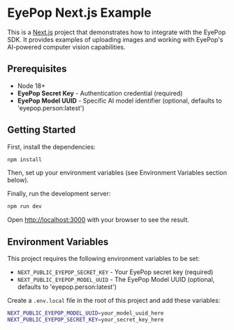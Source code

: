# EyePop Next.js Example

This is a [Next.js](https://nextjs.org) project that demonstrates how to integrate with the EyePop SDK. It provides examples of uploading images and working with EyePop's AI-powered computer vision capabilities.


## Prerequisites

- Node 18+
- **EyePop Secret Key** - Authentication credential (required)
- **EyePop Model UUID** - Specific AI model identifier (optional, defaults to 'eyepop.person:latest')

## Getting Started

First, install the dependencies:

```bash
npm install
```

Then, set up your environment variables (see Environment Variables section below).

Finally, run the development server:

```bash
npm run dev
```

Open [http://localhost:3000](http://localhost:3000) with your browser to see the result.

## Environment Variables

This project requires the following environment variables to be set:

- `NEXT_PUBLIC_EYEPOP_SECRET_KEY` - Your EyePop secret key (required)
- `NEXT_PUBLIC_EYEPOP_MODEL_UUID` - The EyePop Model UUID (optional, defaults to 'eyepop.person:latest')
 

Create a `.env.local` file in the root of this project and add these variables:

```bash
NEXT_PUBLIC_EYEPOP_MODEL_UUID=your_model_uuid_here
NEXT_PUBLIC_EYEPOP_SECRET_KEY=your_secret_key_here
```
